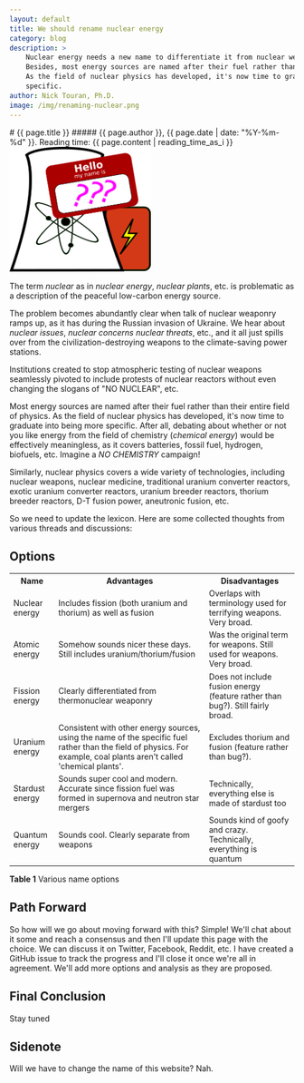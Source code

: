 ```yaml
---
layout: default
title: We should rename nuclear energy
category: blog
description: > 
    Nuclear energy needs a new name to differentiate it from nuclear weapons. 
    Besides, most energy sources are named after their fuel rather than their entire field of physics.
    As the field of nuclear physics has developed, it's now time to graduate into being more
    specific. 
author: Nick Touran, Ph.D.
image: /img/renaming-nuclear.png
---
```

<div class="row">
<div class="col-md-8" markdown="1">
# {{ page.title }}
##### {{ page.author }}, {{ page.date | date: "%Y-%m-%d" }}. Reading time: {{ page.content | reading_time_as_i }}

<div class="pull-right">
<img alt="A new name" title="Getting a new name" style="border:0;width:250px" src="/img/renaming-nuclear.png"/>
</div>

The term *nuclear* as in *nuclear energy*, *nuclear plants*, etc. is problematic as a
description of the peaceful low-carbon energy source.

The problem becomes abundantly clear when talk of nuclear weaponry ramps up, as it has
during the Russian invasion of Ukraine. We hear about *nuclear issues*, *nuclear concerns*
*nuclear threats*, etc., and it all just spills over from the civilization-destroying
weapons to the climate-saving power stations. 

Institutions created to stop atmospheric testing of nuclear weapons seamlessly pivoted to
include protests of nuclear reactors without even changing the slogans of "NO NUCLEAR",
etc.

Most energy sources are named after their fuel rather than their entire field of physics.
As the field of nuclear physics has developed, it's now time to graduate into being more
specific. After all, debating about whether or not you like energy from the field of
chemistry (*chemical energy*) would be effectively meaningless, as it covers batteries,
fossil fuel, hydrogen, biofuels, etc. Imagine a *NO CHEMISTRY* campaign!

Similarly, nuclear physics covers a wide variety of technologies, including nuclear
weapons, nuclear medicine, traditional uranium converter reactors, exotic uranium
converter reactors, uranium breeder reactors, thorium breeder reactors, D-T fusion power,
aneutronic fusion, etc.

So we need to update the lexicon. Here are some collected thoughts from various threads
and discussions:

## Options

<table class="table table-striped">
<tr><th>Name</th><th >Advantages</th><th >Disadvantages</th></tr>
<tr>
    <td>Nuclear energy</td>
    <td>Includes fission (both uranium and thorium) as well as fusion</td>
    <td>Overlaps with terminology used for terrifying weapons. Very broad.</td>
</tr>
<tr>
    <td>Atomic energy</td>
    <td>Somehow sounds nicer these days. Still includes uranium/thorium/fusion</td>
    <td>Was the original term for weapons. Still used for weapons. Very broad.</td>
</tr>
<tr>
    <td>Fission energy</td>
    <td>Clearly differentiated from thermonuclear weaponry</td>
    <td>Does not include fusion energy (feature rather than bug?). Still fairly broad.</td>
</tr>
<tr>
    <td>Uranium energy</td>
    <td>
        Consistent with other energy sources, using the name of the specific fuel rather
        than the field of physics. For example, coal plants aren't called 'chemical plants'.
    </td>
    <td>Excludes thorium and fusion (feature rather than bug?).</td>
</tr>
<tr>
    <td>Stardust energy</td>
    <td>
        Sounds super cool and modern. Accurate since fission fuel was formed in supernova
        and neutron star mergers
    </td>
    <td>Technically, everything else is made of stardust too</td>
</tr>
<tr>
    <td>Quantum energy</td>
    <td>Sounds cool. Clearly separate from weapons</td>
    <td>Sounds kind of goofy and crazy. Technically, everything is quantum</td>
</tr>
</table>
<p class="caption"><strong>Table 1</strong> Various name options</p>

## Path Forward

So how will we go about moving forward with this? Simple! We'll chat about it some
and reach a consensus and then I'll update this page with the choice. We can discuss it on
Twitter, Facebook, Reddit, etc. I have created a GitHub issue to track the progress and
I'll close it once we're all in agreement. We'll add more options and analysis as they are
proposed.

## Final Conclusion

Stay tuned

## Sidenote

Will we have to change the name of this website? Nah.


</div>
</div>
